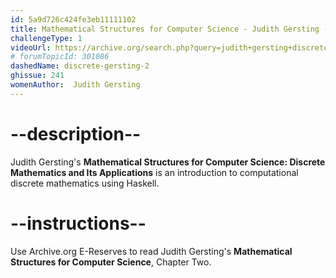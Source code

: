 ```yaml
---
id: 5a9d726c424fe3eb11111102
title: Mathematical Structures for Computer Science - Judith Gersting - Chapter 2
challengeType: 1
videoUrl: https://archive.org/search.php?query=judith+gersting+discrete&sin=
# forumTopicId: 301086
dashedName: discrete-gersting-2
ghissue: 241
womenAuthor:  Judith Gersting
---
```


# --description--

Judith Gersting's __Mathematical Structures for Computer Science: Discrete Mathematics and Its Applications__ is an introduction to computational discrete mathematics using Haskell.

# --instructions--

Use Archive.org E-Reserves to read Judith Gersting's __Mathematical Structures for Computer Science__, Chapter Two. 
